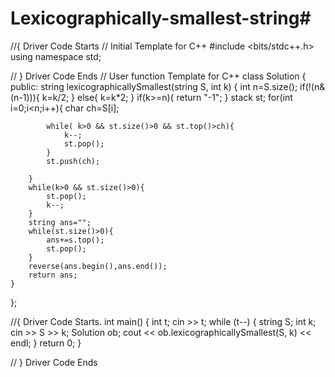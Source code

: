 # Lexicographically-smallest-string#
//{ Driver Code Starts
// Initial Template for C++
#include <bits/stdc++.h>
using namespace std;

// } Driver Code Ends
// User function Template for C++
class Solution {
  public:
    string lexicographicallySmallest(string S, int k) {
        int n=S.size();
        if(!(n&(n-1))){
            k=k/2;
        }
        else{
            k=k*2;
        }
        if(k>=n){
            return "-1";
        }
        stack<char> st;
        for(int i=0;i<n;i++){
            char ch=S[i];
            
            while( k>0 && st.size()>0 && st.top()>ch){
                k--;
                st.pop();
            }
            st.push(ch);
            
        }
        while(k>0 && st.size()>0){
            st.pop();
            k--;
        }
        string ans="";
        while(st.size()>0){
            ans+=s.top();
            st.pop();
        }
        reverse(ans.begin(),ans.end());
        return ans;
    }
};

//{ Driver Code Starts.
int main() {
    int t;
    cin >> t;
    while (t--) {
        string S;
        int k;
        cin >> S >> k;
        Solution ob;
        cout << ob.lexicographicallySmallest(S, k) << endl;
    }
    return 0;
}

// } Driver Code Ends
